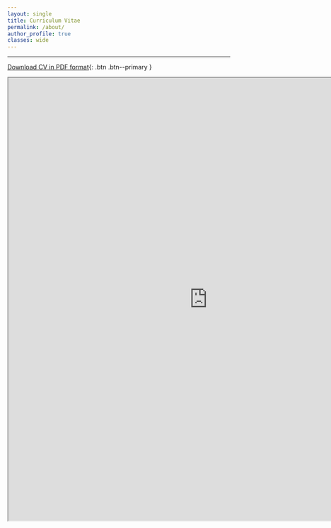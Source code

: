 ```yaml
---
layout: single
title: Curriculum Vitae
permalink: /about/
author_profile: true
classes: wide
---
```


---

[Download CV in PDF format](https://www.ocean.washington.edu/files/ethan_campbell_cv_2020-03-01-20200301034709.pdf){: .btn .btn--primary }

<iframe src="https://www.ocean.washington.edu/files/ethan_campbell_cv_2020-03-01-20200301034709.pdf" width="900" height="1000"></iframe>
